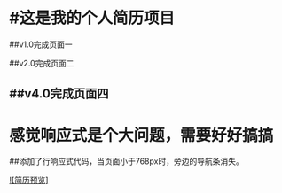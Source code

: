 #这是我的个人简历项目
=====================
##v1.0完成页面一

##v2.0完成页面二

##v4.0完成页面四
--------------------

感觉响应式是个大问题，需要好好搞搞
========================================

##添加了行响应式代码，当页面小于768px时，旁边的导航条消失。

[![简历预览]](https://natzon.github.io/personal-cv/)  




